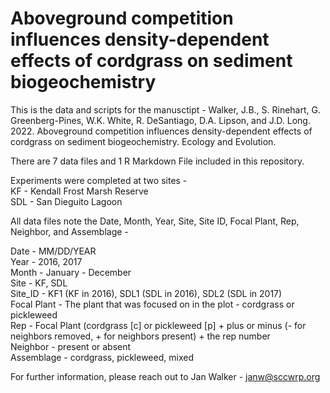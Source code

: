 # Aboveground competition influences density-dependent effects of cordgrass on sediment biogeochemistry

This is the data and scripts for the manusctipt -
Walker, J.B., S. Rinehart, G. Greenberg-Pines, W.K. White, R. DeSantiago, D.A. Lipson, and J.D. Long. 2022. Aboveground competition influences density-dependent effects of cordgrass on sediment biogeochemistry. Ecology and Evolution.

There are 7 data files and 1 R Markdown File included in this repository. 

Experiments were completed at two sites -\
KF - Kendall Frost Marsh Reserve\
SDL - San Dieguito Lagoon

All data files note the Date, Month, Year, Site, Site ID, Focal Plant, Rep, Neighbor, and Assemblage -

Date - MM/DD/YEAR\
Year - 2016, 2017\
Month - January - December\
Site - KF, SDL\
Site_ID - KF1 (KF in 2016), SDL1 (SDL in 2016), SDL2 (SDL in 2017)\
Focal Plant - The plant that was focused on in the plot - cordgrass or pickleweed\
Rep - Focal Plant (cordgrass [c] or pickleweed [p] + plus or minus (- for neighbors removed, + for neighbors present) + the rep number\
Neighbor - present or absent\
Assemblage - cordgrass, pickleweed, mixed

For further information, please reach out to Jan Walker - janw@sccwrp.org

